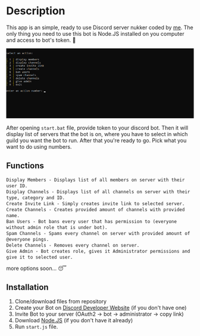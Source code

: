 <!--- sefty --->
<!-- sefty -->
<!--- sefty --->

# Description

This app is an simple, ready to use Discord server nukker coded by [me](https://fentanyl.recipes).
The only thing you need to use this bot is Node.JS installed on you computer
and access to bot's token. 🤩

![Thumbnail](https://github.com/krulsefty/discord-nukker/blob/main/files/image.png)

After opening `start.bat` file, provide token to your discord bot. Then it will display
list of servers that the bot is on, where you have to select in which guild you
want the bot to run. After that you're ready to go. Pick what you want to do
using numbers.

## Functions

```
Display Members - Displays list of all members on server with their user ID.
Display Channels - Displays list of all channels on server with their type, category and ID.
Create Invite Link - Simply creates invite link to selected server.
Create Channels - Creates provided amount of channels with provided name.
Ban Users - Bot bans every user that has permission to (everyone without admin role that is under bot).
Spam Channels - Spams every channel on server with provided amount of @everyone pings.
Delete Channels - Removes every channel on server.
Give Admin - Bot creates role, gives it Administrator permissions and give it to selected user.
```

more options soon... 😴

## Installation

1. Clone/download files from repository
2. Create your Bot on [Discord Developer Website](https://discord.dev) (if you don't have one)
3. Invite Bot to your server (OAuth2 -> bot -> administrator -> copy link)
4. Download [Node.JS](https://nodejs.org) (if you don't have it already)
5. Run `start.js` file.